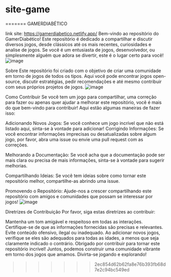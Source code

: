 # site-game

=======
GAMERDIABÉTICO

link site: https://gamerdiabetico.netlify.app/
Bem-vindo ao repositório do GamerDiabético! Este repositório é dedicado a compartilhar e discutir diversos jogos, desde clássicos até os mais recentes, curiosidades e analise de jogos. Se você é um entusiasta de jogos, desenvolvedor, ou simplesmente alguém que adora se divertir, este é o lugar certo para você!
![image](https://github.com/Claudio-Fatec/site-game/assets/162808729/e2e0abf7-d30d-462a-bb60-47ea6cc25c2c)

Sobre
Este repositório foi criado com o objetivo de criar uma comunidade em torno de jogos de todos os tipos. Aqui você pode encontrar jogos open-source, discutir estratégias, pedir recomendações e até mesmo contribuir com seus próprios projetos de jogos.
![image](https://github.com/Claudio-Fatec/site-game/assets/162808729/ca65cc73-e1a7-47d1-877c-df009a815e0b)


Como Contribuir
Se você tem um jogo para compartilhar, uma correção para fazer ou apenas quer ajudar a melhorar este repositório, você é mais do que bem-vindo para contribuir! Aqui estão algumas maneiras de fazer isso:

Adicionando Novos Jogos: Se você conhece um jogo incrível que não está listado aqui, sinta-se à vontade para adicionar! 
Corrigindo Informações: Se você encontrar informações imprecisas ou desatualizadas sobre algum jogo, por favor, abra uma issue ou envie uma pull request com as correções.

Melhorando a Documentação: Se você acha que a documentação pode ser mais clara ou precisa de mais informações, sinta-se à vontade para sugerir melhorias.

Compartilhando Ideias: Se você tem ideias sobre como tornar este repositório melhor, compartilhe-as abrindo uma issue.

Promovendo o Repositório: Ajude-nos a crescer compartilhando este repositório com amigos e comunidades que possam se interessar por jogos!
![image](https://github.com/Claudio-Fatec/site-game/assets/162808729/19002ead-3310-44b3-b2e4-63d668016d2c)


Diretrizes de Contribuição
Por favor, siga estas diretrizes ao contribuir:

Mantenha um tom amigável e respeitoso em todas as interações.
Certifique-se de que as informações fornecidas são precisas e relevantes.
Evite conteúdo ofensivo, ilegal ou inadequado.
Ao adicionar novos jogos, verifique se eles são adequados para todas as idades, a menos que seja claramente indicado o contrário.
Obrigado por contribuir para tornar este repositório incrível! Juntos, podemos construir uma comunidade vibrante em torno dos jogos que amamos. Divirta-se jogando e explorando!
>>>>>>> 2ec854d62b62fa8e76b393fb68d7e2c94bc549ed
